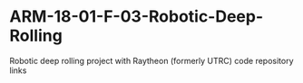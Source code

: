 # ARM-18-01-F-03-Robotic-Deep-Rolling
Robotic deep rolling project with Raytheon (formerly UTRC) code repository links
